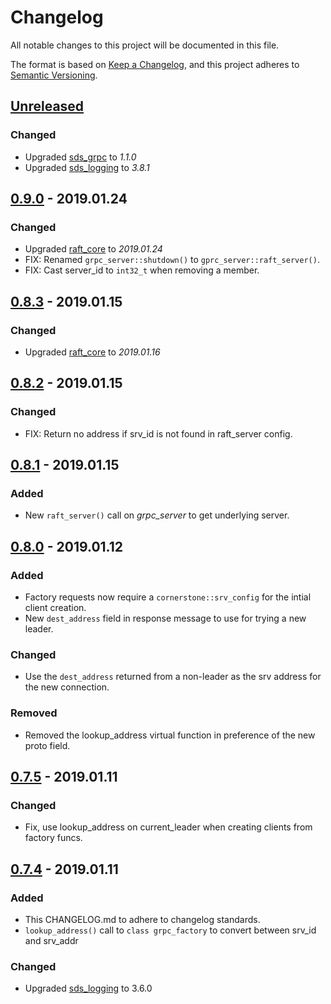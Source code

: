 # Changelog
All notable changes to this project will be documented in this file.

The format is based on [Keep a Changelog](https://keepachangelog.com/en/1.0.0/),
and this project adheres to [Semantic Versioning](https://semver.org/spec/v2.0.0.html).

## [Unreleased]
### Changed
- Upgraded [sds_grpc](https://github.corp.ebay.com/SDS/sds_grpc) to _1.1.0_
- Upgraded [sds_logging](https://github.corp.ebay.com/SDS/sds_grpc) to _3.8.1_

## [0.9.0] - 2019.01.24
### Changed
- Upgraded [raft_core](https://github.corp.ebay.com/SDS/raft_core) to _2019.01.24_
- FIX: Renamed `grpc_server::shutdown()` to `gprc_server::raft_server()`.
- FIX: Cast server_id to `int32_t` when removing a member.

## [0.8.3] - 2019.01.15
### Changed
- Upgraded [raft_core](https://github.corp.ebay.com/SDS/raft_core) to _2019.01.16_

## [0.8.2] - 2019.01.15
### Changed
- FIX: Return no address if srv_id is not found in raft_server config.

## [0.8.1] - 2019.01.15
### Added
- New `raft_server()` call on _grpc_server_ to get underlying server.

## [0.8.0] - 2019.01.12
### Added
- Factory requests now require a `cornerstone::srv_config` for the intial client creation.
- New `dest_address` field in response message to use for trying a new leader.

### Changed
- Use the `dest_address` returned from a non-leader as the srv address for the new connection.

### Removed
- Removed the lookup_address virtual function in preference of the new proto field.

## [0.7.5] - 2019.01.11
### Changed
- Fix, use lookup_address on current_leader when creating clients from factory funcs.

## [0.7.4] - 2019.01.11
### Added
- This CHANGELOG.md to adhere to changelog standards.
- `lookup_address()` call to `class grpc_factory` to convert between srv_id and srv_addr

### Changed
- Upgraded [sds_logging](https://github.corp.ebay.com/SDS/sds_logging) to 3.6.0

[Unreleased]: https://github.corp.ebay.com/SDS/raft_core_grpc/compare/testing/v0.x...develop
[0.9.0]: https://github.corp.ebay.com/SDS/raft_core_grpc/compare/f130d89...v0.9.0
[0.8.3]: https://github.corp.ebay.com/SDS/raft_core_grpc/compare/8ea30ea...f130d89
[0.8.2]: https://github.corp.ebay.com/SDS/raft_core_grpc/compare/bf53a8f...8ea30ea
[0.8.1]: https://github.corp.ebay.com/SDS/raft_core_grpc/compare/d12747d...bf53a8f
[0.8.0]: https://github.corp.ebay.com/SDS/raft_core_grpc/compare/5e8915d...d12747d
[0.7.5]: https://github.corp.ebay.com/SDS/raft_core_grpc/compare/ebcee31...5e8915d
[0.7.4]: https://github.corp.ebay.com/SDS/raft_core_grpc/compare/8a5a11a...ebcee31
